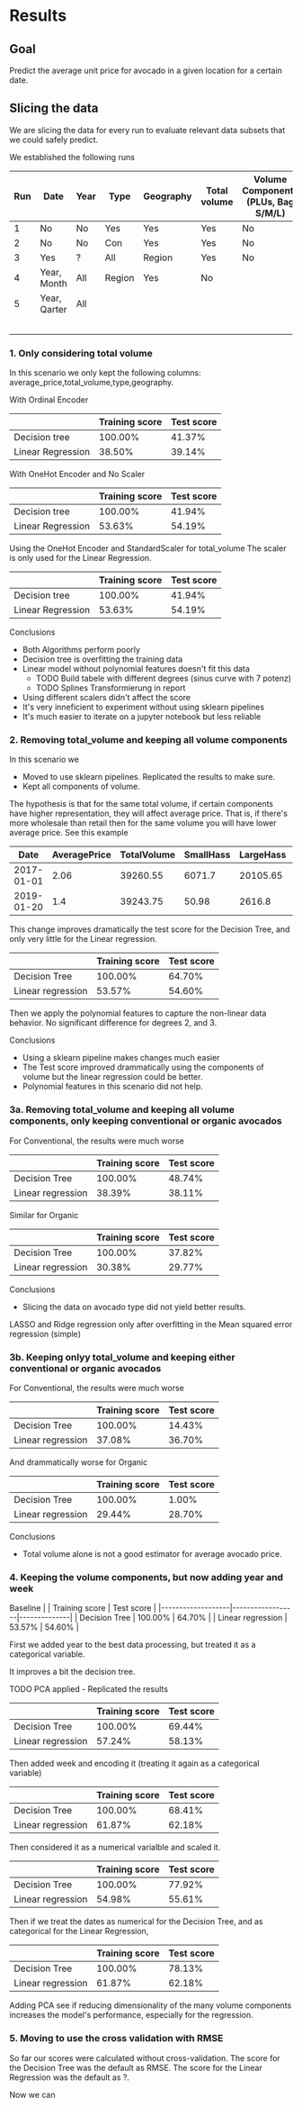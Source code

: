 # Results

## Goal

Predict the average unit price for avocado in a given location for a certain date.

## Slicing the data

We are slicing the data for every run to evaluate relevant data subsets that we could safely 
predict.

We established the following runs

|Run| Date | Year | Type | Geography | Total volume | Volume Components (PLUs, Bag S/M/L) |
|---|------|------|------|-----------|--------------|-------------------------------------|
| 1 | No   |  No  | Yes  |    Yes    |     Yes      |        No                           |
| 2 | No   |  No  | Con  |    Yes    |     Yes      |        No                           |
| 3 | Yes  |  ?   | All  |    Region |     Yes      |        No                           |
| 4 | Year, Month | All  |    Region |     Yes      |        No                           |
| 5 | Year, Qarter| All  |           |              |                                     |
|   |      |      |      |           |              |                                     |
|   |      |      |      |           |              |                                     |
|   |      |      |      |           |              |                                     |
|   |      |      |      |           |              |                                     |
|   |      |      |      |           |              |                                     |

### 1. Only considering total volume

In this scenario we only kept the following columns: average_price,total_volume,type,geography.

With Ordinal Encoder

|                   | Training score   | Test score   |
|-------------------|------------------|--------------|
| Decision tree     | 100.00%          | 41.37%       |
| Linear Regression | 38.50%           | 39.14%       |


With OneHot Encoder and No Scaler

|                   | Training score   | Test score   |
|-------------------|------------------|--------------|
| Decision tree     | 100.00%          | 41.94%       |
| Linear Regression | 53.63%           | 54.19%       |


Using the OneHot Encoder and StandardScaler for total_volume
The scaler is only used for the Linear Regression.

|                   | Training score   | Test score   |
|-------------------|------------------|--------------|
| Decision tree     | 100.00%          | 41.94%       |
| Linear Regression | 53.63%           | 54.19%       |


Conclusions

* Both Algorithms perform poorly
* Decision tree is overfitting the training data
* Linear model without polynomial features doesn't fit this data
    + TODO Build tabele with different degrees (sinus curve with 7 potenz)
    + TODO Splines Transformierung in report
* Using different scalers didn't affect the score
* It's very inneficient to experiment without using sklearn pipelines
* It's much easier to iterate on a jupyter notebook but less reliable

### 2. Removing total_volume and keeping all volume components

In this scenario we 
* Moved to use sklearn pipelines. Replicated the results to make sure.
* Kept all components of volume. 

The hypothesis is that for the same total volume, if certain components have higher representation, they will affect average price. 
That is, if there's more wholesale than retail then for the same volume you will have lower average price. See this example

| Date       | AveragePrice | TotalVolume | SmallHass | LargeHass  | XLargeHass | TotalBags  | SmallBags  | LargeBags  | XLargeBags | Type    | Year | Region   |
|------------|--------------|-------------|-----------|------------|------------|------------|------------|------------|------------|---------|------|----------|
| 2017-01-01 | 2.06         | 39260.55    | 6071.7    | 20105.65   | 1025.49    | 12057.71   | 11934.77   | 122.94     | 0          | organic | 2017 | New York |
| 2019-01-20 | 1.4          | 39243.75    | 50.98     | 2616.8     | 0          | 36575.97   | 24531.82   | 12044.15   | 0          | organic | 2019 | Boston   |

This change improves dramatically the test score for the Decision Tree, and only very little for the Linear regression.

|                   | Training score   | Test score   |
|-------------------|------------------|--------------|
| Decision Tree     | 100.00%          | 64.70%       |
| Linear regression | 53.57%           | 54.60%       |


Then we apply the polynomial features to capture the non-linear data behavior. No significant difference for degrees 2, and 3.

Conclusions

* Using a sklearn pipeline makes changes much easier 
* The Test score improved drammatically using the components of volume but the linear regression could be better. 
* Polynomial features in this scenario did not help.


### 3a. Removing total_volume and keeping all volume components, only keeping conventional or organic avocados

For Conventional, the results were much worse

|                   | Training score   | Test score   |
|-------------------|------------------|--------------|
| Decision Tree     | 100.00%          | 48.74%       |
| Linear regression | 38.39%           | 38.11%       |


Similar for Organic

|                   | Training score   | Test score   |
|-------------------|------------------|--------------|
| Decision Tree     | 100.00%          | 37.82%       |
| Linear regression | 30.38%           | 29.77%       |


Conclusions

* Slicing the data on avocado type did not yield better results.

LASSO and Ridge regression only after overfitting in the Mean squared error regression (simple)

### 3b. Keeping onlyy total_volume and keeping either conventional or organic avocados

For Conventional, the results were much worse

|                   | Training score   | Test score   |
|-------------------|------------------|--------------|
| Decision Tree     | 100.00%          | 14.43%       |
| Linear regression | 37.08%           | 36.70%       |


And drammatically worse for Organic

|                   | Training score   | Test score   |
|-------------------|------------------|--------------|
| Decision Tree     | 100.00%          | 1.00%        |
| Linear regression | 29.44%           | 28.70%       |


Conclusions
* Total volume alone is not a good estimator for average avocado price.

### 4. Keeping the volume components, but now adding year and week

Baseline
|                   | Training score   | Test score   |
|-------------------|------------------|--------------|
| Decision Tree     | 100.00%          | 64.70%       |
| Linear regression | 53.57%           | 54.60%       |

First we added year to the best data processing, but treated it as a categorical variable.

It improves a bit the decision tree.

TODO PCA applied - Replicated the results

|                   | Training score   | Test score   |
|-------------------|------------------|--------------|
| Decision Tree     | 100.00%          | 69.44%       |
| Linear regression | 57.24%           | 58.13%       |


Then added week and encoding it (treating it again as a categorical variable)

|                   | Training score   | Test score   |
|-------------------|------------------|--------------|
| Decision Tree     | 100.00%          | 68.41%       |
| Linear regression | 61.87%           | 62.18%       |


Then considered it as a numerical varialble and scaled it.

|                   | Training score   | Test score   |
|-------------------|------------------|--------------|
| Decision Tree     | 100.00%          | 77.92%       |
| Linear regression | 54.98%           | 55.61%       |


Then if we treat the dates as numerical for the Decision Tree, 
and as categorical for the Linear Regression,

|                   | Training score   | Test score   |
|-------------------|------------------|--------------|
| Decision Tree     | 100.00%          | 78.13%       |
| Linear regression | 61.87%           | 62.18%       |


Adding PCA see if reducing dimensionality of the many volume components
increases the model's performance, especially for the regression.

### 5. Moving to use the cross validation with RMSE

So far our scores were calculated without cross-validation.
The score for the Decision Tree was the default as RMSE.
The score for the Linear Regression was the default as ?.

Now we can 